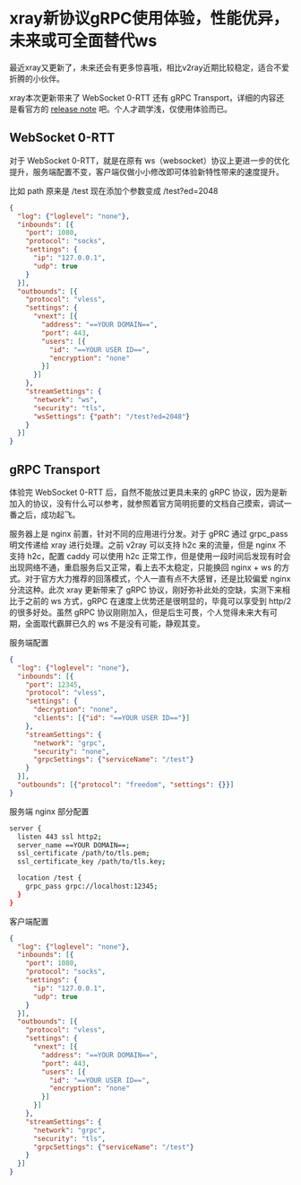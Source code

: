 # xray新协议gRPC使用体验，性能优异，未来或可全面替代ws

最近xray又更新了，未来还会有更多惊喜哦，相比v2ray近期比较稳定，适合不爱折腾的小伙伴。

xray本次更新带来了 WebSocket 0-RTT 还有 gRPC Transport，详细的内容还是看官方的 [release note](https://github.com/XTLS/Xray-core/releases/tag/v1.4.0) 吧。个人才疏学浅，仅使用体验而已。

## WebSocket 0-RTT

对于 WebSocket 0-RTT，就是在原有 ws（websocket）协议上更进一步的优化提升，服务端配置不变，客户端仅做小小修改即可体验新特性带来的速度提升。

比如 path 原来是 /test 现在添加个参数变成 /test?ed=2048

```json
{
  "log": {"loglevel": "none"},
  "inbounds": [{
    "port": 1080,
    "protocol": "socks",
    "settings": {
      "ip": "127.0.0.1",
      "udp": true
    }
  }],
  "outbounds": [{
    "protocol": "vless",
    "settings": {
      "vnext": [{
        "address": "==YOUR DOMAIN==",
        "port": 443,
        "users": [{
          "id": "==YOUR USER ID==",
          "encryption": "none"
        }]
      }]
    },
    "streamSettings": {
      "network": "ws",
      "security": "tls",
      "wsSettings": {"path": "/test?ed=2048"}
    }
  }]
}
```

## gRPC Transport

体验完 WebSocket 0-RTT 后，自然不能放过更具未来的 gRPC 协议，因为是新加入的协议，没有什么可以参考，就参照着官方简明扼要的文档自己摸索，调试一番之后，成功起飞。

服务器上是 nginx 前置，针对不同的应用进行分发。对于 gPRC 通过 grpc_pass 明文传递给 xray 进行处理。之前 v2ray 可以支持 h2c 来的流量，但是 nginx 不支持 h2c，配置 caddy 可以使用 h2c 正常工作，但是使用一段时间后发现有时会出现网络不通，重启服务后又正常，看上去不太稳定，只能换回 nginx + ws 的方式。对于官方大力推荐的回落模式，个人一直有点不大感冒，还是比较偏爱 nginx 分流这种。此次 xray 更新带来了 gRPC 协议，刚好弥补此处的空缺，实测下来相比于之前的 ws 方式，gRPC 在速度上优势还是很明显的，毕竟可以享受到 http/2 的很多好处。虽然 gRPC 协议刚刚加入，但是后生可畏，个人觉得未来大有可期，全面取代霸屏已久的 ws 不是没有可能，静观其变。

服务端配置

```json
{
  "log": {"loglevel": "none"},
  "inbounds": [{
    "port": 12345,
    "protocol": "vless",
    "settings": {
      "decryption": "none",
      "clients": [{"id": "==YOUR USER ID=="}]
    },
    "streamSettings": {
      "network": "grpc",
      "security": "none",
      "grpcSettings": {"serviceName": "/test"}
    }
  }],
  "outbounds": [{"protocol": "freedom", "settings": {}}]
}
```

服务端 nginx 部分配置

```bash
server {
  listen 443 ssl http2;
  server_name ==YOUR DOMAIN==;
  ssl_certificate /path/to/tls.pem;
  ssl_certificate_key /path/to/tls.key;

  location /test {
    grpc_pass grpc://localhost:12345;
  }
}
```

客户端配置

```json
{
  "log": {"loglevel": "none"},
  "inbounds": [{
    "port": 1080,
    "protocol": "socks",
    "settings": {
      "ip": "127.0.0.1",
      "udp": true
    }
  }],
  "outbounds": [{
    "protocol": "vless",
    "settings": {
      "vnext": [{
        "address": "==YOUR DOMAIN==",
        "port": 443,
        "users": [{
          "id": "==YOUR USER ID==",
          "encryption": "none"
        }]
      }]
    },
    "streamSettings": {
      "network": "grpc",
      "security": "tls",
      "grpcSettings": {"serviceName": "/test"}
    }
  }]
}
```
